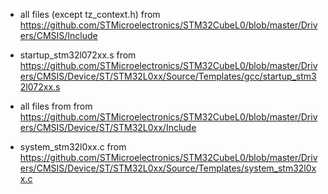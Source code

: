 

* all files (except tz_context.h) from 
  https://github.com/STMicroelectronics/STM32CubeL0/blob/master/Drivers/CMSIS/Include

 * startup_stm32l072xx.s from 
  https://github.com/STMicroelectronics/STM32CubeL0/blob/master/Drivers/CMSIS/Device/ST/STM32L0xx/Source/Templates/gcc/startup_stm32l072xx.s

 * all files from from 
  https://github.com/STMicroelectronics/STM32CubeL0/blob/master/Drivers/CMSIS/Device/ST/STM32L0xx/Include

 * system_stm32l0xx.c from 
  https://github.com/STMicroelectronics/STM32CubeL0/blob/master/Drivers/CMSIS/Device/ST/STM32L0xx/Source/Templates/system_stm32l0xx.c


